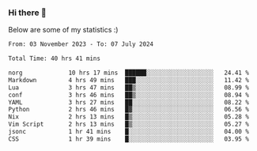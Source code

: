 ### Hi there 👋
Below are some of my statistics :)

<!--START_SECTION:waka-->

```txt
From: 03 November 2023 - To: 07 July 2024

Total Time: 40 hrs 41 mins

norg             10 hrs 17 mins  ██████░░░░░░░░░░░░░░░░░░░   24.41 %
Markdown         4 hrs 49 mins   ███░░░░░░░░░░░░░░░░░░░░░░   11.42 %
Lua              3 hrs 47 mins   ██▒░░░░░░░░░░░░░░░░░░░░░░   08.99 %
conf             3 hrs 46 mins   ██▒░░░░░░░░░░░░░░░░░░░░░░   08.94 %
YAML             3 hrs 27 mins   ██░░░░░░░░░░░░░░░░░░░░░░░   08.22 %
Python           2 hrs 46 mins   █▓░░░░░░░░░░░░░░░░░░░░░░░   06.56 %
Nix              2 hrs 13 mins   █▒░░░░░░░░░░░░░░░░░░░░░░░   05.28 %
Vim Script       2 hrs 13 mins   █▒░░░░░░░░░░░░░░░░░░░░░░░   05.27 %
jsonc            1 hr 41 mins    █░░░░░░░░░░░░░░░░░░░░░░░░   04.00 %
CSS              1 hr 39 mins    █░░░░░░░░░░░░░░░░░░░░░░░░   03.95 %
```

<!--END_SECTION:waka-->

<!--
**KlapenHz/KlapenHz** is a ✨ _special_ ✨ repository because its `README.md` (this file) appears on your GitHub profile.

Here are some ideas to get you started:

- 🔭 I’m currently working on ...
- 🌱 I’m currently learning ...
- 👯 I’m looking to collaborate on ...
- 🤔 I’m looking for help with ...
- 💬 Ask me about ...
- 📫 How to reach me: ...
- 😄 Pronouns: ...
- ⚡ Fun fact: ...
-->
